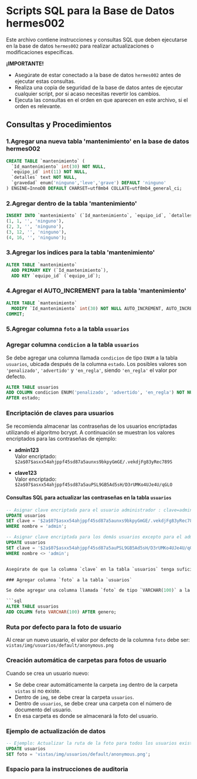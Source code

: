 # Scripts SQL para la Base de Datos hermes002

Este archivo contiene instrucciones y consultas SQL que deben ejecutarse en la base de datos `hermes002` para realizar actualizaciones o modificaciones específicas.

**¡IMPORTANTE!**

* Asegúrate de estar conectado a la base de datos `hermes002` antes de ejecutar estas consultas.
* Realiza una copia de seguridad de la base de datos antes de ejecutar cualquier script, por si acaso necesitas revertir los cambios.
* Ejecuta las consultas en el orden en que aparecen en este archivo, si el orden es relevante.

## Consultas y Procedimientos

### 1.Agregar una nueva tabla 'mantenimiento' en la base de datos hermes002

```sql
CREATE TABLE `mantenimiento` (
  `Id_mantenimiento` int(30) NOT NULL,
  `equipo_id` int(11) NOT NULL,
  `detalles` text NOT NULL,
  `gravedad` enum('ninguno','leve','grave') DEFAULT 'ninguno'
) ENGINE=InnoDB DEFAULT CHARSET=utf8mb4 COLLATE=utf8mb4_general_ci;

``` 
### 2.Agregar dentro de la tabla 'mantenimiento'
```sql
INSERT INTO `mantenimiento` (`Id_mantenimiento`, `equipo_id`, `detalles`, `gravedad`) VALUES
(1, 1, '', 'ninguno'),
(2, 3, '', 'ninguno'),
(3, 12, '', 'ninguno'),
(4, 16, '', 'ninguno');

``` 	
### 3.Agregar los indices para la tabla 'mantenimiento'

```sql
ALTER TABLE `mantenimiento`
  ADD PRIMARY KEY (`Id_mantenimiento`),
  ADD KEY `equipo_id` (`equipo_id`);

```
### 4.Agregar el AUTO_INCREMENT para la tabla 'mantenimiento'

```sql
ALTER TABLE `mantenimiento`
  MODIFY `Id_mantenimiento` int(30) NOT NULL AUTO_INCREMENT, AUTO_INCREMENT=5;
COMMIT;

```

### 5.Agregar columna `foto` a la tabla `usuarios`
### Agregar columna `condicion` a la tabla `usuarios`

Se debe agregar una columna llamada `condicion` de tipo `ENUM` a la tabla `usuarios`, ubicada después de la columna `estado`. Los posibles valores son `'penalizado'`, `'advertido'` y `'en_regla'`, siendo `'en_regla'` el valor por defecto.

```sql
ALTER TABLE usuarios
ADD COLUMN condicion ENUM('penalizado', 'advertido', 'en_regla') NOT NULL DEFAULT 'en_regla'
AFTER estado;
```

### Encriptación de claves para usuarios

Se recomienda almacenar las contraseñas de los usuarios encriptadas utilizando el algoritmo bcrypt. A continuación se muestran los valores encriptados para las contraseñas de ejemplo:

- **admin123**  
  Valor encriptado:  
  `$2a$07$asxx54ahjppf45sd87a5aunxs9bkpyGmGE/.vekdjFg83yRec789S`

- **clave123**  
  Valor encriptado:  
  `$2a$07$asxx54ahjppf45sd87a5auPSL9GB5Ad5sH/D3rUMKo4UJe4U/qGLO`

#### Consultas SQL para actualizar las contraseñas en la tabla `usuarios`

```sql
-- Asignar clave encriptada para el usuario administrador : clave=admin123
UPDATE usuarios
SET clave = '$2a$07$asxx54ahjppf45sd87a5aunxs9bkpyGmGE/.vekdjFg83yRec789S'
WHERE nombre = 'admin';

-- Asignar clave encriptada para los demás usuarios excepto para el admin clave=clave123
UPDATE usuarios
SET clave = '$2a$07$asxx54ahjppf45sd87a5auPSL9GB5Ad5sH/D3rUMKo4UJe4U/qGLO'
WHERE nombre <> 'admin';


Asegúrate de que la columna `clave` en la tabla `usuarios` tenga suficiente longitud para almacenar los hashes bcrypt (al menos `VARCHAR(200)`).

### Agregar columna `foto` a la tabla `usuarios`

Se debe agregar una columna llamada `foto` de tipo `VARCHAR(100)` a la tabla `usuarios`, ubicada después de la columna `genero`.

```sql
ALTER TABLE usuarios
ADD COLUMN foto VARCHAR(100) AFTER genero;
```

### Ruta por defecto para la foto de usuario

Al crear un nuevo usuario, el valor por defecto de la columna `foto` debe ser:  
`vistas/img/usuarios/default/anonymous.png`

### Creación automática de carpetas para fotos de usuario

Cuando se crea un usuario nuevo:
- Se debe crear automáticamente la carpeta `img` dentro de la carpeta `vistas` si no existe.
- Dentro de `img`, se debe crear la carpeta `usuarios`.
- Dentro de `usuarios`, se debe crear una carpeta con el número de documento del usuario.
- En esa carpeta es donde se almacenará la foto del usuario.

### Ejemplo de actualización de datos

```sql
-- Ejemplo: Actualizar la ruta de la foto para todos los usuarios existentes
UPDATE usuarios
SET foto = 'vistas/img/usuarios/default/anonymous.png';
```


### Espacio para la instrucciones de auditoria 


